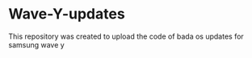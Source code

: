 # Wave-Y-updates
This repository was created to upload the code of bada os updates for samsung wave y
